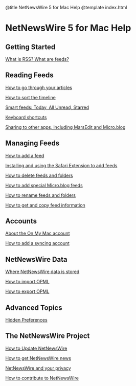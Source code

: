 @title NetNewsWire 5 for Mac Help
@template index.html

# NetNewsWire 5 for Mac Help


Getting Started
---------------

[What is RSS? What are feeds?](what-is-rss)


Reading Feeds
-------------

[How to go through your articles](reading-articles)

[How to sort the timeline](sorting-the-timeline)

[Smart feeds: Today, All Unread, Starred](smart-feeds)

[Keyboard shortcuts](keyboard-shortcuts)

[Sharing to other apps, including MarsEdit and Micro.blog](sharing-articles)


Managing Feeds
--------------

[How to add a feed](adding-feeds)

[Installing and using the Safari Extension to add feeds](safari-extension)

[How to delete feeds and folders](deleting-feeds-folders)

[How to add special Micro.blog feeds](micro-blog-feeds)

[How to rename feeds and folders](renaming-feeds)

[How to get and copy feed information](feed-info)


Accounts
--------

[About the On My Mac account](on-my-mac)

[How to add a syncing account](syncing-accounts)


NetNewsWire Data
----------------

[Where NetNewsWire data is stored](userdata-location)

[How to import OPML](import-opml)

[How to export OPML](export-opml)


Advanced Topics
---------------

[Hidden Preferences](hidden-preferences)


The NetNewsWire Project
-----------------------

[How to Update NetNewsWire](updating)

[How to get NetNewsWire news](netnewswire-news)

[NetNewsWire and your privacy](privacy)

[How to contribute to NetNewsWire](contributing)